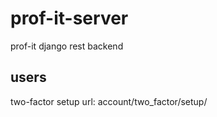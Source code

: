 # prof-it-server
prof-it django rest backend

## users
 two-factor setup url: account/two_factor/setup/
